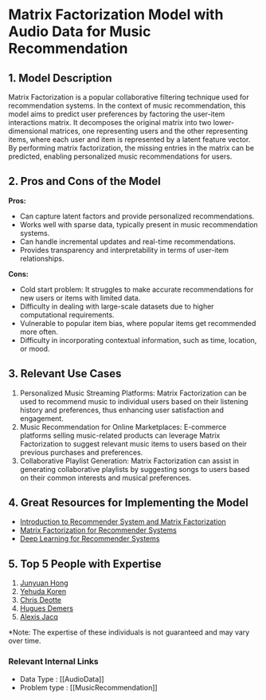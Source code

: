 # Matrix Factorization Model with Audio Data for Music Recommendation

## 1. Model Description
Matrix Factorization is a popular collaborative filtering technique used for recommendation systems. In the context of music recommendation, this model aims to predict user preferences by factoring the user-item interactions matrix. It decomposes the original matrix into two lower-dimensional matrices, one representing users and the other representing items, where each user and item is represented by a latent feature vector. By performing matrix factorization, the missing entries in the matrix can be predicted, enabling personalized music recommendations for users.

## 2. Pros and Cons of the Model

**Pros:**
- Can capture latent factors and provide personalized recommendations.
- Works well with sparse data, typically present in music recommendation systems.
- Can handle incremental updates and real-time recommendations.
- Provides transparency and interpretability in terms of user-item relationships.

**Cons:**
- Cold start problem: It struggles to make accurate recommendations for new users or items with limited data.
- Difficulty in dealing with large-scale datasets due to higher computational requirements.
- Vulnerable to popular item bias, where popular items get recommended more often.
- Difficulty in incorporating contextual information, such as time, location, or mood.

## 3. Relevant Use Cases
1. Personalized Music Streaming Platforms: Matrix Factorization can be used to recommend music to individual users based on their listening history and preferences, thus enhancing user satisfaction and engagement.
2. Music Recommendation for Online Marketplaces: E-commerce platforms selling music-related products can leverage Matrix Factorization to suggest relevant music items to users based on their previous purchases and preferences.
3. Collaborative Playlist Generation: Matrix Factorization can assist in generating collaborative playlists by suggesting songs to users based on their common interests and musical preferences.

## 4. Great Resources for Implementing the Model
- [Introduction to Recommender System and Matrix Factorization](https://towardsdatascience.com/introduction-to-recommender-systems-6c66cf15ada)
- [Matrix Factorization for Recommender Systems](https://towardsdatascience.com/matrix-factorization-for-recommender-systems-1a9c55a78149)
- [Deep Learning for Recommender Systems](https://www.youtube.com/watch?v=Qy0oEkCxy1E)

## 5. Top 5 People with Expertise
1. [Junyuan Hong](https://github.com/junyuanxue)
2. [Yehuda Koren](https://github.com/yehudakoren)
3. [Chris Deotte](https://github.com/cdeotte)
4. [Hugues Demers](https://github.com/hugodemers)
5. [Alexis Jacq](https://github.com/Alexis-Jacq)

*Note: The expertise of these individuals is not guaranteed and may vary over time.


 ### Relevant Internal Links
- Data Type : [[AudioData]]
- Problem type : [[MusicRecommendation]]
